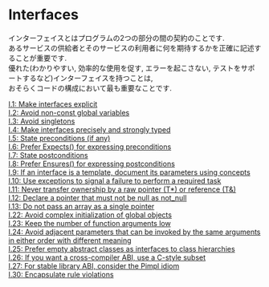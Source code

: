 # Interfaces
インターフェイスとはプログラムの2つの部分の間の契約のことです.  
あるサービスの供給者とそのサービスの利用者に何を期待するかを正確に記述することが重要です.  
優れた(わかりやすい, 効率的な使用を促す, エラーを起こさない, テストをサポートするなど)インターフェイスを持つことは,  
おそらくコードの構成において最も重要なことです.  

[I.1: Make interfaces explicit](./01_MakeInterfacesExplicit/README.md)  
[I.2: Avoid non-const global variables](./02_AvoidNonConst/README.md)  
[I.3: Avoid singletons](./03_AvoidSingletons/README.md)  
[I.4: Make interfaces precisely and strongly typed](./04_MakeInterfacesPreciselyAndStronglyTyped/README.md)  
[I.5: State preconditions (if any)](./05_StatePreconditions/README.md)  
[I.6: Prefer Expects() for expressing preconditions](./06_PreferExpects/README.md)  
[I.7: State postconditions](./07_StatePostconditions/README.md)  
[I.8: Prefer Ensures() for expressing postconditions](./08_PreferEnsures/README.md)  
[I.9: If an interface is a template, document its parameters using concepts](./09_InterfaceIsTemplateDocumentParameters/README.md)  
[I.10: Use exceptions to signal a failure to perform a required task](./10_UseExceptionToSignalAFailure/README.md)  
[I.11: Never transfer ownership by a raw pointer (T*) or reference (T&)](./11_NeverTransferOwnershipByARawPointer/README.md)  
[I.12: Declare a pointer that must not be null as not_null](./12_DeclareAPointerMustntBeNullAsNotNull/README.md)  
[I.13: Do not pass an array as a single pointer](./13_DoNotPassAnArrayAsASinglePointer/README.md)  
[I.22: Avoid complex initialization of global objects](./22_AvoidComplexInitialization/README.md)  
[I.23: Keep the number of function arguments low](./23_KeepTheNumberOfFunction/README.md)  
[I.24: Avoid adjacent parameters that can be invoked by the same arguments in either order with different meaning](./24_AvoidAdjacentParameters/README.md)  
[I.25: Prefer empty abstract classes as interfaces to class hierarchies](./25_PreferEmptyAbstractClassAsInterfaces/README.md)  
[I.26: If you want a cross-compiler ABI, use a C-style subset](./26_IfWantCrossCompilerUseCStyleSubset/README.md)  
[I.27: For stable library ABI, consider the Pimpl idiom](./27_ForStableLibraryConsiderPimplIdiom/README.md)  
[I.30: Encapsulate rule violations](./30_EncapsulateRuleViolations/README.md)  
